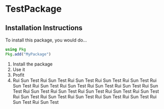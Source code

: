 # TestPackage

## Installation Instructions

To install this package, you would do...

```julia
using Pkg
Pkg.add("MyPackage")
```

1. Install the package
2. Use it
3. Profit
4. Rui Sun Test Rui Sun Test Rui Sun Test Rui Sun Test Rui Sun Test Rui Sun Test Rui Sun Test Rui Sun Test Rui Sun Test Rui Sun Test Rui Sun Test Rui Sun Test Rui Sun Test Rui Sun Test Rui Sun Test Rui Sun Test Rui Sun Test Rui Sun Test Rui Sun Test Rui Sun Test Rui Sun Test Rui Sun Test Rui Sun Test
